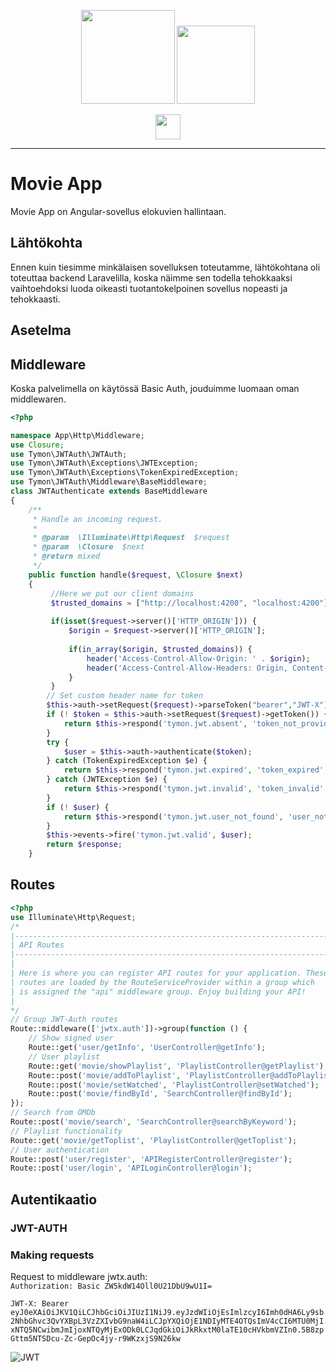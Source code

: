 
<p align="center">
  <img height="150px" src="https://media.discordapp.net/attachments/499833921513586688/512349750163669004/movieappsmall.png">
   <img height="125px" src="https://media.discordapp.net/attachments/499833921513586688/512350532401233930/movieapptransparent.png">
</p>
<p align="center">
    <img height="40px" src="https://cdn.worldvectorlogo.com/logos/angular-3.svg">
</p>

***

# Movie App

Movie App on Angular-sovellus elokuvien hallintaan.
## Lähtökohta

Ennen kuin tiesimme minkälaisen sovelluksen toteutamme, lähtökohtana oli toteuttaa backend Laravelilla, koska näimme sen todella tehokkaaksi vaihtoehdoksi luoda oikeasti tuotantokelpoinen sovellus nopeasti ja tehokkaasti.

## Asetelma

## Middleware

Koska palvelimella on käytössä Basic Auth, jouduimme luomaan oman middlewaren.

```php
<?php

namespace App\Http\Middleware;
use Closure;
use Tymon\JWTAuth\JWTAuth;
use Tymon\JWTAuth\Exceptions\JWTException;
use Tymon\JWTAuth\Exceptions\TokenExpiredException;
use Tymon\JWTAuth\Middleware\BaseMiddleware;
class JWTAuthenticate extends BaseMiddleware
{
    /**
     * Handle an incoming request.
     *
     * @param  \Illuminate\Http\Request  $request
     * @param  \Closure  $next
     * @return mixed
     */
    public function handle($request, \Closure $next)
    {
         //Here we put our client domains
         $trusted_domains = ["http://localhost:4200", "localhost:4200"];
        
         if(isset($request->server()['HTTP_ORIGIN'])) {
             $origin = $request->server()['HTTP_ORIGIN'];
 
             if(in_array($origin, $trusted_domains)) {
                 header('Access-Control-Allow-Origin: ' . $origin);
                 header('Access-Control-Allow-Headers: Origin, Content-Type');
             }
         }
        // Set custom header name for token
        $this->auth->setRequest($request)->parseToken("bearer","JWT-X");
        if (! $token = $this->auth->setRequest($request)->getToken()) {
            return $this->respond('tymon.jwt.absent', 'token_not_provided', 400);
        }
        try {
            $user = $this->auth->authenticate($token);
        } catch (TokenExpiredException $e) {
            return $this->respond('tymon.jwt.expired', 'token_expired', $e->getStatusCode(), [$e]);
        } catch (JWTException $e) {
            return $this->respond('tymon.jwt.invalid', 'token_invalid', $e->getStatusCode(), [$e]);
        }
        if (! $user) {
            return $this->respond('tymon.jwt.user_not_found', 'user_not_found', 404);
        }
        $this->events->fire('tymon.jwt.valid', $user);
        return $response;
    }
```


## Routes
```php
<?php
use Illuminate\Http\Request;
/*
|--------------------------------------------------------------------------
| API Routes
|--------------------------------------------------------------------------
|
| Here is where you can register API routes for your application. These
| routes are loaded by the RouteServiceProvider within a group which
| is assigned the "api" middleware group. Enjoy building your API!
|
*/
// Group JWT-Auth routes
Route::middleware(['jwtx.auth'])->group(function () {
    // Show signed user
    Route::get('user/getInfo', 'UserController@getInfo');
    // User playlist
    Route::get('movie/showPlaylist', 'PlaylistController@getPlaylist');
    Route::post('movie/addToPlaylist', 'PlaylistController@addToPlaylist');
    Route::post('movie/setWatched', 'PlaylistController@setWatched');
    Route::post('movie/findById', 'SearchController@findById');
});
// Search from OMDb
Route::post('movie/search', 'SearchController@searchByKeyword');
// Playlist functionality
Route::get('movie/getToplist', 'PlaylistController@getToplist');
// User authentication
Route::post('user/register', 'APIRegisterController@register');
Route::post('user/login', 'APILoginController@login');
```


## Autentikaatio

### JWT-AUTH

### Making requests

Request to middleware jwtx.auth:  
`Authorization: Basic ZW5kdW14Oll0U21DbU9wU1I=`  
  
`JWT-X: Bearer eyJ0eXAiOiJKV1QiLCJhbGciOiJIUzI1NiJ9.eyJzdWIiOjEsImlzcyI6Imh0dHA6Ly9sb2NhbGhvc3QvYXBpL3VzZXIvbG9naW4iLCJpYXQiOjE1NDIyMTE4OTQsImV4cCI6MTU0MjIxNTQ5NCwibmJmIjoxNTQyMjExODk0LCJqdGkiOiJkRkxtM0laTE10cHVkbmVZIn0.5B8zpGttm5NTSDcu-Zc-GepOc4jy-r9WKzxjS9N26kw`

![JWT](https://media.discordapp.net/attachments/499833921513586688/512304344461475851/unknown.png)

